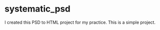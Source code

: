 # systematic_psd

<p>I created this  PSD to HTML project for my practice. This is a simple project.</p>
